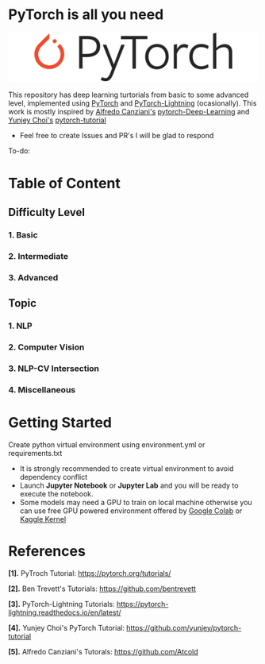 # PyTorch is all you need

![alt text](assets/pytorch.png)


This repository has deep learning turtorials from basic to some advanced level, implemented using [PyTorch](https://pytorch.org/) and [PyTorch-Lightning](https://github.com/PyTorchLightning/pytorch-lightning) (ocasionally). This work is mostly inspired by [Alfredo Canziani's](https://github.com/Atcold) [pytorch-Deep-Learning](https://github.com/Atcold/pytorch-Deep-Learning) and [Yunjey Choi's](https://github.com/yunjey) [pytorch-tutorial](https://github.com/yunjey/pytorch-tutorial)

- Feel free to create Issues and PR's I will be glad to respond

To-do: 

# Table of Content

## Difficulty Level

### 1. Basic

### 2. Intermediate

### 3. Advanced 

## Topic

### 1. NLP 

### 2. Computer Vision

### 3. NLP-CV Intersection

### 4. Miscellaneous



# Getting Started

Create python virtual environment using environment.yml or requirements.txt

- It is strongly recommended to create virtual environment to avoid dependency conflict
- Launch **Jupyter Notebook** or **Jupyter Lab** and you will be ready to execute the notebook.
- Some models may need a GPU to train on local machine otherwise you can use free GPU powered environment offered by [Google Colab](https://colab.research.google.com/) or [Kaggle Kernel](https://www.kaggle.com/)  



# References

**[1].** PyTroch Tutorial: https://pytorch.org/tutorials/

**[2].** Ben Trevett's Tutorials: https://github.com/bentrevett

**[3].** PyTorch-Lightning Tutorials: https://pytorch-lightning.readthedocs.io/en/latest/

**[4].** Yunjey Choi's PyTorch Tutorial:  https://github.com/yunjey/pytorch-tutorial

**[5].** Alfredo Canziani's Tutorals:
 https://github.com/Atcold

